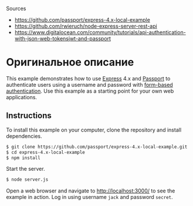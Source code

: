 Sources
- https://github.com/passport/express-4.x-local-example
- https://github.com/rwieruch/node-express-server-rest-api
- https://www.digitalocean.com/community/tutorials/api-authentication-with-json-web-tokensjwt-and-passport

# Оригинальное описание

This example demonstrates how to use [Express](http://expressjs.com/) 4.x and
[Passport](http://passportjs.org/) to authenticate users using a username and
password with [form-based authentication](https://en.wikipedia.org/wiki/HTTP%2BHTML_form-based_authentication).
Use this example as a starting point for your own web applications.

## Instructions

To install this example on your computer, clone the repository and install
dependencies.

```bash
$ git clone https://github.com/passport/express-4.x-local-example.git
$ cd express-4.x-local-example
$ npm install
```

Start the server.

```bash
$ node server.js
```

Open a web browser and navigate to [http://localhost:3000/](http://127.0.0.1:3000/)
to see the example in action.  Log in using username `jack` and password `secret`.


